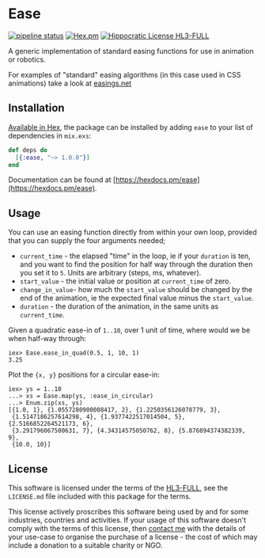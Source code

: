 # Ease

[![pipeline status](https://gitlab.com/jimsy/ease/badges/main/pipeline.svg)](https://gitlab.com/jimsy/ease/commits/main)
[![Hex.pm](https://img.shields.io/hexpm/v/ease.svg)](https://hex.pm/packages/ease)
[![Hippocratic License HL3-FULL](https://img.shields.io/static/v1?label=Hippocratic%20License&message=HL3-FULL&labelColor=5e2751&color=bc8c3d)](https://firstdonoharm.dev/version/3/0/full.html)

A generic implementation of standard easing functions for use in animation or
robotics.

For examples of "standard" easing algorithms (in this case used in CSS
animations) take a look at [easings.net](http://easings.net)

## Installation

[Available in Hex](https://hex.pm/packages/ease), the package can be installed
by adding `ease` to your list of dependencies in `mix.exs`:

```elixir
def deps do
  [{:ease, "~> 1.0.0"}]
end
```

Documentation can be found at [https://hexdocs.pm/ease](https://hexdocs.pm/ease).

## Usage

You can use an easing function directly from within your own loop, provided
that you can supply the four arguments needed;

* `current_time` - the elapsed "time" in the loop, ie if your `duration` is
  ten, and you want to find the position for half way through the duration
  then you set it to `5`. Units are arbitrary (steps, ms, whatever).
* `start_value` - the initial value or position at `current_time` of zero.
* `change_in_value`- how much the `start_value` should be changed by the end
   of the animation, ie the expected final value minus the `start_value`.
* `duration` - the duration of the animation, in the same units as `current_time`.

Given a quadratic ease-in of `1..10`, over 1 unit of time, where would we be
when half-way through:

    iex> Ease.ease_in_quad(0.5, 1, 10, 1)
    3.25

Plot the `{x, y}` positions for a circular ease-in:

    iex> ys = 1..10
    ...> xs = Ease.map(ys, :ease_in_circular)
    ...> Enum.zip(xs, ys)
    [{1.0, 1}, {1.0557280900008417, 2}, {1.2250356126078779, 3},
     {1.5147186257614298, 4}, {1.9377422517014504, 5}, {2.5166852264521173, 6},
     {3.291796067500631, 7}, {4.34314575050762, 8}, {5.876894374382339, 9},
     {10.0, 10}]

## License

This software is licensed under the terms of the
[HL3-FULL](https://firstdonoharm.dev), see the `LICENSE.md` file included with
this package for the terms.

This license actively proscribes this software being used by and for some
industries, countries and activities.  If your usage of this software doesn't
comply with the terms of this license, then [contact me](mailto:james@harton.nz)
with the details of your use-case to organise the purchase of a license - the
cost of which may include a donation to a suitable charity or NGO.
